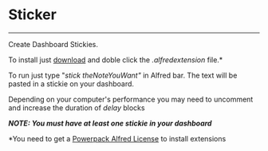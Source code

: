 Sticker
=================

***
Create Dashboard Stickies. 

To install just [download][download] and doble click the *.alfredextension* file.*

To run just type "*stick theNoteYouWant"* in Alfred bar.
The text will be pasted in a stickie on your dashboard. 

Depending on your computer's performance you may need to uncomment and increase the duration of *delay* blocks

***NOTE: You must have at least one stickie in your dashboard*** 

*You need to get a [Powerpack Alfred License][PP] to install extensions

[PP]:http://www.alfredapp.com "Alfred"
[download]:https://github.com/downloads/jonathanwiesel/Enforcer-Projects-/Sticker.alfredextension "Sticker"
